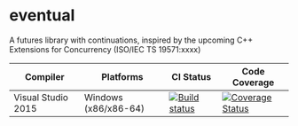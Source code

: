 # eventual
A futures library with continuations, inspired by the upcoming C++ Extensions for Concurrency (ISO/IEC TS 19571:xxxx)

| Compiler | Platforms | CI Status | Code Coverage |
| --- | --- | --- | --- |
| Visual Studio 2015 | Windows (x86/x86-64) | [![Build status](https://ci.appveyor.com/api/projects/status/github/RFerraro/eventual?branch=CI&svg=true)](https://ci.appveyor.com/project/RFerraro/eventual/branch/CI) | [![Coverage Status](https://coveralls.io/repos/github/RFerraro/eventual/badge.svg?branch=CI)](https://coveralls.io/github/RFerraro/eventual?branch=CI) |
